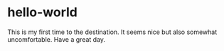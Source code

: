 # hello-world
This is my first time to the destination. It seems nice but also somewhat uncomfortable.
 Have a great day.
